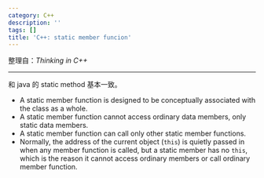 ```yaml
---
category: C++
description: ''
tags: []
title: 'C++: static member funcion'
---
```


整理自：_Thinking in C++_

-----

和 java 的 static method 基本一致。

- A static member function is designed to be conceptually associated with the class as a whole.
- A static member function cannot access ordinary data members, only static data members. 
- A static member function can call only other static member functions. 
- Normally, the address of the current object (`this`) is quietly passed in when any member function is called, but a static member has no `this`, which is the reason it cannot access ordinary members or call ordinary member function.